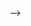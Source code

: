 <!-- 🚀JobStreaming Application---

  🔯Overview🔯

   #JobStream is a React-based platform designed to provide users with a seamless and user-friendly experience for viewing and applying to job listings. The platform offers various features to enhance the job search process, including filtering options and infinite scroll.

 🔯Features 🔯

    ➡️Job Listings: Browse a wide range of job listings from various industries.
    ➡️Filtering Options: Filter jobs based on criteria such as job type (remote or on-site), experience level, role, and company name.
    ➡️Infinite Scroll: Enjoy a seamless browsing experience with infinite scroll, which loads more job listings as you reach the end of the page.
    ➡️User-Friendly Interface: Intuitive and easy-to-use interface for a better user experience.
    ➡️Responsive Design: Optimized for both desktop and mobile devices.

 🔯Technologies Used🔯
    
    *React: Frontend library for building user interfaces.
    *Material-UI: UI framework for React components.
    *Redux && Redux-Thunk: State management library for handling application state.
    *Axios: Promise-based HTTP client for making API requests.
    *Shimmer/ Skelton 
    

 ♾️You can check the application my visit on this link:  https://jobstreamapplication-jigyasa-singhs-projects.vercel.app/

  ---♐Installation♐---

♾️How to Clone and use this project♾️

 *Clone the repository:


➡️Copy code:
    git clone https://github.com/your-username/jobstream.git
    Navigate to the project directory:


➡️Copy code
    cd jobstream
    Install dependencies: run the cmd 
        npm i


➡️To start the development Server
    npm start


   ♐Usage♐

1. Browse Jobs: View available job listings on the home page.
2. Filter Jobs: Use the search form to filter jobs based on your preferences.
3. Infinite Scroll: Scroll down to load more job listings automatically.
4. View Details: Click on a job listing to view detailed information and apply.


♐Contributing♐
Contributions are welcome! Please follow these steps:

♾️To Fork the repository

➡️Create a new branch:
    git checkout -b feature/your-feature
    Commit your changes:
    git commit -m 'Add some feature'

➡️Push to the branch:
    git push origin feature/your-feature
    Create a Pull Request


♐Acknowledgements♐
    Inspired by various job search platforms.
    Thanks to the open-source community for providing valuable resources and libraries. --> -->
